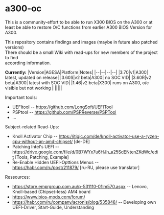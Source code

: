 # a300-oc
This is a community-effort to be able to run X300 BIOS on the A300 or at least be able to restore O/C functions from earlier A300 BIOS Version for A300.

This repository contains findings and images (maybe in future also patched versions) \
There should be a small Wiki with read-ups for new members of the project to find \
according information.

**Currently:**
|Version|AGESA|Platform|Notes|
|--|--|--|--|
|3.70|v1|A300| latest, updated on release|
|3.60S|v2 beta|A300| no SOC VID|
|3.60R|v2 beta|A300| latest with SOC VID|
|1.46|v2 beta|X300| runs on A300, o/c visible but not working |
|||||

Important tools:
- UEFItool -- https://github.com/LongSoft/UEFITool
- PSPtool -- https://github.com/PSPReverse/PSPTool
- ...

Subject-related Read-Ups:
- Knoll Activator Chip -- https://itigic.com/de/knoll-activator-use-a-ryzen-cpu-without-an-amd-chipset/ [de-DE]
- Patching Intel's UEFI -- https://drive.google.com/file/d/0B7WYx7u6HJh_a25SdENtenZKdWc/edit [Tools, Patching, Example]
- Re-Enable Hidden UEFI-Opttions Menus -- https://habr.com/ru/post/211879/ [ru-RU, please use translator]

Ressources:
- https://store.emprgroup.com.au/p-531110-01lm570.aspx -- Lenovo, Knoll-based (Chipset-less) AM4 board
- https://www.bios-mods.com/forum/
- https://habr.com/ru/company/acronis/blog/535848/ -- Developing own UEFI-Driver, Start-Guide, Understanding
